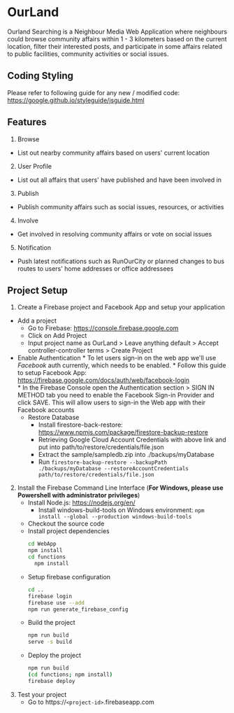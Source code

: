 # OurLand

Ourland Searching is a Neighbour Media Web Application where neighbours could browse community affairs within 1 - 3 kilometers based on the current location, filter their interested posts, and participate in some affairs related to public facilities, community activities or social issues.

## Coding Styling
Please refer to following guide for any new / modified code:
https://google.github.io/styleguide/jsguide.html

## Features
1. Browse
  * List out nearby community affairs based on users' current location
2. User Profile
  * List out all affairs that users' have published and have been involved in
3. Publish
  * Publish community affairs such as social issues, resources, or activities
4. Involve
  * Get involved in resolving community affairs or vote on social issues
5. Notification
  * Push latest notifications such as RunOurCity or planned changes to bus routes to users' home addresses or office addressees

## Project Setup
1. Create a Firebase project and Facebook App and setup your application
  * Add a project
      * Go to Firebase: https://console.firebase.google.com
      * Click on Add Project
      * Input project name as OurLand > Leave anything default > Accept controller-controller terms > Create Project
  * Enable Authentication
  		* To let users sign-in on the web app we'll use *Facebook* auth currently, which needs to be enabled.
  		* Follow this guide to setup Facebook App: https://firebase.google.com/docs/auth/web/facebook-login		
  		* In the Firebase Console open the Authentication section > SIGN IN METHOD tab you need to enable the Facebook Sign-in Provider and click SAVE. This will allow users to sign-in the Web app with their Facebook accounts
	* Restore Database
		* Install firestore-back-restore: https://www.npmjs.com/package/firestore-backup-restore
		* Retrieving Google Cloud Account Credentials with above link and put into path/to/restore/credentials/file.json
		* Extract the sample/sampledb.zip into ./backups/myDatabase
		* Run `firestore-backup-restore --backupPath ./backups/myDatabase --restoreAccountCredentials path/to/restore/credentials/file.json`


2. Install the Firebase Command Line Interface (**For Windows, please use Powershell with administrator privileges**)
    * Install Node.js: https://nodejs.org/en/
	  * Install windows-build-tools on Windows environment: `npm install --global --production windows-build-tools`
    * Checkout the source code
    * Install project dependencies
      ```bash
      cd WebApp
      npm install
      cd functions
  		npm install
      ```
    * Setup firebase configuration
  		```bash
  		cd ..
  		firebase login
  		firebase use --add
  		npm run generate_firebase_config
	    ```
    * Build the project
      ```bash
      npm run build
      serve -s build
      ```
    * Deploy the project
      ```bash
      npm run build
      (cd functions; npm install)
      firebase deploy
      ```
3. Test your project
	*   Go to https://`<project-id>`.firebaseapp.com
